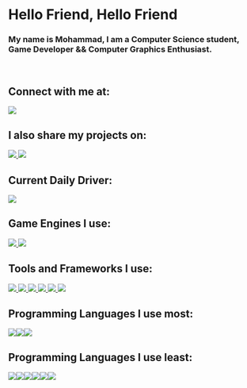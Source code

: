# Hello Friend, Hello Friend

### My name is Mohammad, I am a Computer Science student, Game Developer && Computer Graphics Enthusiast.
<br>

## Connect with me at:
<a href="https://www.linkedin.com/in/RedDeadAlice/">

<img src="https://img.shields.io/badge/linkedin-%230077B5.svg?style=for-the-badge&logo=linkedin&logoColor=white">

</a>

## I also share my projects on:
<a href="https://www.codeberg.org/RedDeadAlice/"><img src="https://img.shields.io/badge/Codeberg-2185D0?style=for-the-badge&logo=Codeberg&logoColor=white">
</a><a href="https://sketchfab.com/RedDeadAlice"><img src="https://img.shields.io/badge/sketchfab-%231CAAD9.svg?&style=for-the-badge&logo=sketchfab&logoColor=white"></a>


## Current Daily Driver:
<a href="https://getfedora.org/">
<img src="https://img.shields.io/badge/fedora-%23294172.svg?&style=for-the-badge&logo=fedora&logoColor=white" />
</a>

## Game Engines I use:
<a href="https://godotengine.org/">
<img src="https://img.shields.io/badge/godot%20engine-%23478CBF.svg?&style=for-the-badge&logo=godot%20engine&logoColor=white" />
</a>
<a href="https://www.cryengine.com/">
<img src="https://img.shields.io/badge/cryengine-%23000000.svg?&style=for-the-badge&logo=cryengine&logoColor=white" />
</a>


## Tools and Frameworks I use:
<a href="https://www.opengl.org/">
<img src="https://img.shields.io/badge/opengl-%235586A4.svg?&style=for-the-badge&logo=opengl&logoColor=white" />
</a>
<a href="https://www.vulkan.org/">
<img src="https://img.shields.io/badge/vulkan-%23AC162C.svg?&style=for-the-badge&logo=vulkan&logoColor=white" />
</a>
<a href="https://git-scm.com/">
<img src="https://img.shields.io/badge/git-%23F05032.svg?&style=for-the-badge&logo=git&logoColor=white" />
</a>
<a href="https://www.blender.org/">
<img src="https://img.shields.io/badge/blender-%23F5792A.svg?&style=for-the-badge&logo=blender&logoColor=white" />
</a>
<a href="https://www.gimp.org/">
<img src="https://img.shields.io/badge/gimp-%235C5543.svg?&style=for-the-badge&logo=gimp&logoColor=white" />
</a>
<a href="https://inkscape.org/">
<img src="https://img.shields.io/badge/inkscape-%23000000.svg?&style=for-the-badge&logo=inkscape&logoColor=white" />
</a>

## Programming Languages I use most:
<img src="https://img.shields.io/badge/c++-%2300599C.svg?style=for-the-badge&logo=c%2B%2B&logoColor=white"><img src="https://img.shields.io/badge/c%23-%23239120.svg?style=for-the-badge&logo=c-sharp&logoColor=white"><img src="https://img.shields.io/badge/go-%2300ADD8.svg?style=for-the-badge&logo=go&logoColor=white">

## Programming Languages I use least:
<img src="https://img.shields.io/badge/c-%2300599C.svg?style=for-the-badge&logo=c&logoColor=white"><img src="https://img.shields.io/badge/java-%23007396.svg?&style=for-the-badge&logo=java&logoColor=white" /><img src="https://img.shields.io/badge/javascript-%23F7DF1E.svg?&style=for-the-badge&logo=javascript&logoColor=black" /><img src="https://img.shields.io/badge/python-%233776AB.svg?&style=for-the-badge&logo=python&logoColor=white" /><img src="https://img.shields.io/badge/typescript-%233178C6.svg?&style=for-the-badge&logo=typescript&logoColor=white" /><img src="https://img.shields.io/badge/lua-%232C2D72.svg?&style=for-the-badge&logo=lua&logoColor=white" />

